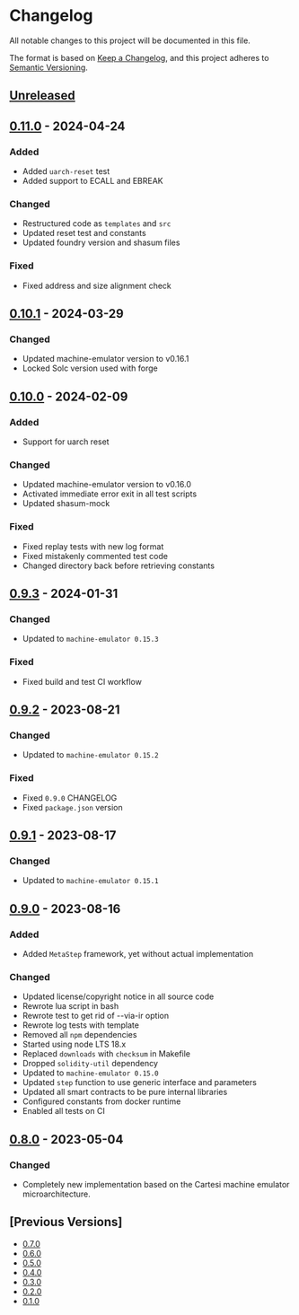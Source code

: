 # Changelog
All notable changes to this project will be documented in this file.

The format is based on [Keep a Changelog](https://keepachangelog.com/en/1.0.0/),
and this project adheres to [Semantic Versioning](https://semver.org/spec/v2.0.0.html).

## [Unreleased]

## [0.11.0] - 2024-04-24
### Added
- Added `uarch-reset` test
- Added support to ECALL and EBREAK

### Changed
- Restructured code as `templates` and `src`
- Updated reset test and constants
- Updated foundry version and shasum files

### Fixed
- Fixed address and size alignment check

## [0.10.1] - 2024-03-29
### Changed
- Updated machine-emulator version to v0.16.1
- Locked Solc version used with forge

## [0.10.0] - 2024-02-09
### Added
- Support for uarch reset

### Changed
- Updated machine-emulator version to v0.16.0
- Activated immediate error exit in all test scripts
- Updated shasum-mock

### Fixed
- Fixed replay tests with new log format
- Fixed mistakenly commented test code
- Changed directory back before retrieving constants

## [0.9.3] - 2024-01-31
### Changed
- Updated to `machine-emulator 0.15.3`

### Fixed
- Fixed build and test CI workflow

## [0.9.2] - 2023-08-21
### Changed
- Updated to `machine-emulator 0.15.2`

### Fixed
- Fixed `0.9.0` CHANGELOG
- Fixed `package.json` version

## [0.9.1] - 2023-08-17
### Changed
- Updated to `machine-emulator 0.15.1`

## [0.9.0] - 2023-08-16
### Added
- Added `MetaStep` framework, yet without actual implementation

### Changed
- Updated license/copyright notice in all source code
- Rewrote lua script in bash
- Rewrote test to get rid of --via-ir option
- Rewrote log tests with template
- Removed all `npm` dependencies
- Started using node LTS 18.x
- Replaced `downloads` with `checksum` in Makefile
- Dropped `solidity-util` dependency
- Updated to `machine-emulator 0.15.0`
- Updated `step` function to use generic interface and parameters
- Updated all smart contracts to be pure internal libraries
- Configured constants from docker runtime
- Enabled all tests on CI

## [0.8.0] - 2023-05-04
### Changed
- Completely new implementation based on the Cartesi machine emulator microarchitecture.

## [Previous Versions]
- [0.7.0]
- [0.6.0]
- [0.5.0]
- [0.4.0]
- [0.3.0]
- [0.2.0]
- [0.1.0]

[Unreleased]: https://github.com/cartesi/machine-solidity-step/compare/v0.11.0...HEAD
[0.11.0]: https://github.com/cartesi/machine-solidity-step/releases/tag/v0.11.0
[0.10.1]: https://github.com/cartesi/machine-solidity-step/releases/tag/v0.10.1
[0.10.0]: https://github.com/cartesi/machine-solidity-step/releases/tag/v0.10.0
[0.9.3]: https://github.com/cartesi/machine-solidity-step/releases/tag/v0.9.3
[0.9.2]: https://github.com/cartesi/machine-solidity-step/releases/tag/v0.9.2
[0.9.1]: https://github.com/cartesi/machine-solidity-step/releases/tag/v0.9.1
[0.9.0]: https://github.com/cartesi/machine-solidity-step/releases/tag/v0.9.0
[0.8.0]: https://github.com/cartesi/machine-solidity-step/releases/tag/v0.8.0
[0.7.0]: https://github.com/cartesi/machine-solidity-step/releases/tag/v0.7.0
[0.6.0]: https://github.com/cartesi/machine-solidity-step/releases/tag/v0.6.0
[0.5.0]: https://github.com/cartesi/machine-solidity-step/releases/tag/v0.5.0
[0.4.0]: https://github.com/cartesi/machine-solidity-step/releases/tag/v0.4.0
[0.3.0]: https://github.com/cartesi/machine-solidity-step/releases/tag/v0.3.0
[0.2.0]: https://github.com/cartesi/machine-solidity-step/releases/tag/v0.2.0
[0.1.0]: https://github.com/cartesi/machine-solidity-step/releases/tag/v0.1.0
